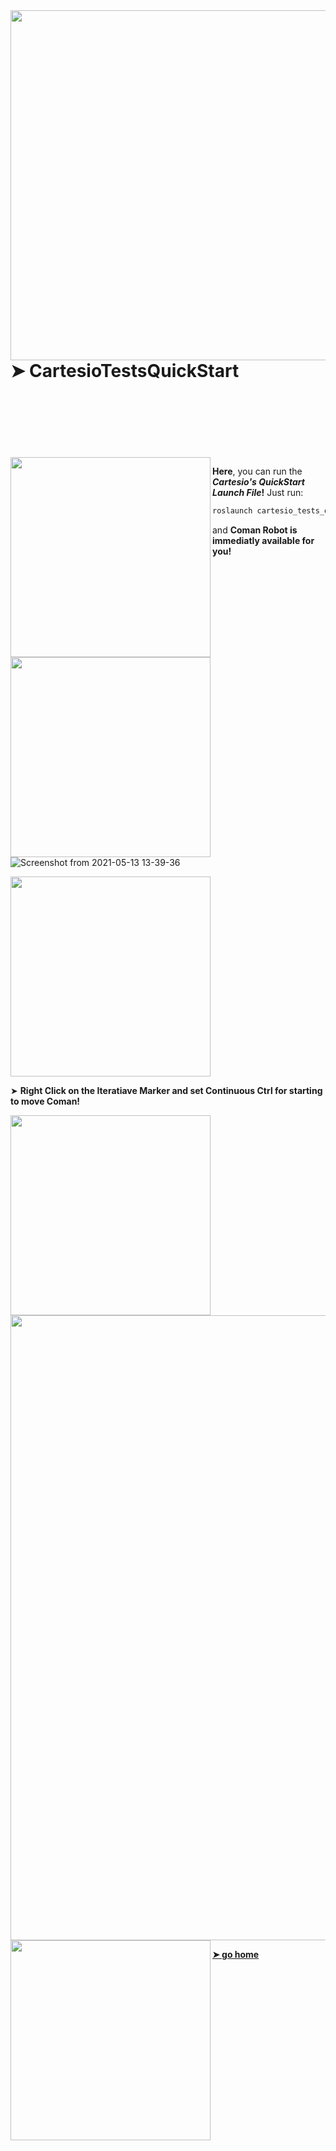 
<img align="right" src="https://user-images.githubusercontent.com/15608027/118106879-62679800-b3de-11eb-845b-666ac6ad77c9.png" width="560"/>

# ➤ CartesioTestsQuickStart

<br />
<br />
<br />
<br />
<br />
<br />

<img align="left" src="https://user-images.githubusercontent.com/15608027/117687394-0d4a3d00-b1b8-11eb-8691-953fc945cf71.png" width="320"/>

**Here**, you can run the **_Cartesio's QuickStart Launch File_!** Just run:

```c++
roslaunch cartesio_tests_quickstart CartesioTests_QuickStart_Coman.launch
```
and **Coman Robot is immediatly available for you!**

<img align="left" src="https://user-images.githubusercontent.com/15608027/117687394-0d4a3d00-b1b8-11eb-8691-953fc945cf71.png" width="320"/>

<br />

![Screenshot from 2021-05-13 13-39-36](https://user-images.githubusercontent.com/15608027/118121349-a44e0980-b3f1-11eb-92dc-03f8893e4289.png)

<img aligh="left" src="https://user-images.githubusercontent.com/15608027/117687394-0d4a3d00-b1b8-11eb-8691-953fc945cf71.png" width="320"/>

➤ **Right Click on the Iteratiave Marker and set Continuous Ctrl for starting to move Coman!**

<img align="left" src="https://user-images.githubusercontent.com/15608027/117687394-0d4a3d00-b1b8-11eb-8691-953fc945cf71.png" width="320"/>

<br />

<img align="center" src="https://user-images.githubusercontent.com/15608027/118123784-08be9800-b3f5-11eb-8084-66a6a6e2ad72.gif" width="1000"/>

<img align="left" src="https://user-images.githubusercontent.com/15608027/117687394-0d4a3d00-b1b8-11eb-8691-953fc945cf71.png" width="320"/>

<br />

[**➤ go home**](https://github.com/lia2790/CartesioTests)
